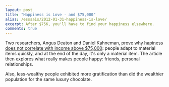 ```yaml
---
layout: post
title: "Happiness is Love - and $75,000"
alias: /esssais/2012-01-31-happiness-is-love/
excerpt: After $75K, you'll have to find your happiness elsewhere.
comments: true
---
```


Two researchers, Angus Deaton and Daniel Kahneman, [prove why hapiness does not correlate with income above $75,000](http://businessjournal.gallup.com/content/150671/Happiness-Is-Love-and-75K.aspx): people adapt to material items quickly, and at the end of the day, it's only a material item. The article then explores what really makes people happy: friends, personal relationships.  

Also, less-wealthy people exhibited more gratification than did the wealthier population for the same luxury chocolate.  

<a href="https://plus.google.com/+VincentBarr0?rel=author"></a>